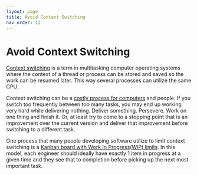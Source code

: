 ```yaml
---
layout: page
title: Avoid Context Switching
nav_order: 12
---
```


# Avoid Context Switching

[Context switching](https://en.wikipedia.org/wiki/Context_switch) is a term
in multitasking computer operating systems where the context of a thread
or process can be stored and saved so the work can be resumed later.
This way several processes can utilize the same CPU.

Context switching can be a
[costly process for computers](https://www.dabeaz.com/python/UnderstandingGIL.pdf)
 and people. If you switch too frequently
between too many tasks, you may end up working very hard while delivering
nothing. Deliver something. Persevere.
Work on one thing and finish it. Or, at least try to come to a stopping point
that is an improvement over the current version and deliver that improvement
before switching to a different task.

One process that many people developing software utilize to limit context
switching is a
[Kanban board with Work In Progress(WIP) limits](https://www.youtube.com/watch?v=CD0y-aU1sXo).
In this model, each engineer should ideally have exactly 1 item in progress
at a given time and they see that to completion before picking up the next
most important task.
